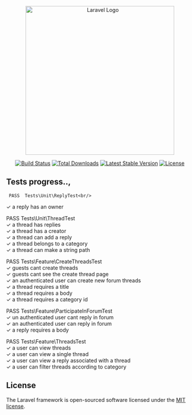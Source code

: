 <p align="center"><a href="https://laravel.com" target="_blank"><img src="https://raw.githubusercontent.com/laravel/art/master/logo-lockup/5%20SVG/2%20CMYK/1%20Full%20Color/laravel-logolockup-cmyk-red.svg" width="400" alt="Laravel Logo"></a></p>

<p align="center">
<a href="https://travis-ci.org/laravel/framework"><img src="https://travis-ci.org/laravel/framework.svg" alt="Build Status"></a>
<a href="https://packagist.org/packages/laravel/framework"><img src="https://img.shields.io/packagist/dt/laravel/framework" alt="Total Downloads"></a>
<a href="https://packagist.org/packages/laravel/framework"><img src="https://img.shields.io/packagist/v/laravel/framework" alt="Latest Stable Version"></a>
<a href="https://packagist.org/packages/laravel/framework"><img src="https://img.shields.io/packagist/l/laravel/framework" alt="License"></a>
</p>

## Tests progress..,

     PASS  Tests\Unit\ReplyTest<br/>
  ✓ a reply has an owner<br/>

   PASS  Tests\Unit\ThreadTest<br/>
  ✓ a thread has replies<br/>
  ✓ a thread has a creator<br/>
  ✓ a thread can add a reply<br/>
  ✓ a thread belongs to a category<br/>
  ✓ a thread can make a string path<br/>

   PASS  Tests\Feature\CreateThreadsTest<br/>
  ✓ guests cant create threads<br/>
  ✓ guests cant see the create thread page<br/>
  ✓ an authenticated user can create new forum threads<br/>
  ✓ a thread requires a title<br/>
  ✓ a thread requires a body<br/>
  ✓ a thread requires a category id<br/>

   PASS  Tests\Feature\ParticipateInForumTest<br/>
  ✓ un authenticated user cant reply in forum<br/>
  ✓ an authenticated user can reply in forum<br/>
  ✓ a reply requires a body

   PASS  Tests\Feature\ThreadsTest<br/>
  ✓ a user can view threads<br/>
  ✓ a user can view a single thread<br/>
  ✓ a user can view a reply associated with a thread<br/>
  ✓ a user can filter threads according to category<br/>
## License

The Laravel framework is open-sourced software licensed under the [MIT license](https://opensource.org/licenses/MIT).
